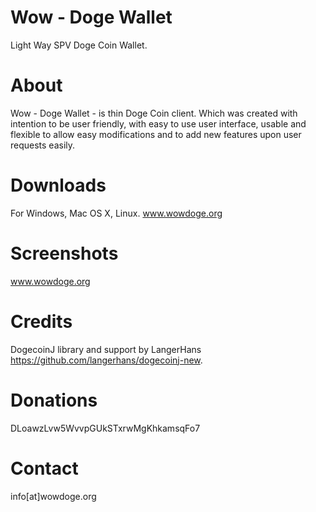 Wow - Doge Wallet
=================

Light Way SPV Doge Coin Wallet.

About
=====
Wow - Doge Wallet - is thin Doge Coin client. Which was created with intention to be user friendly, with easy to use user interface, usable and flexible to allow easy modifications and to add new features upon user requests easily.

Downloads
=========
For Windows, Mac OS X, Linux. www.wowdoge.org

Screenshots
===========
www.wowdoge.org

Credits
=======
DogecoinJ library and support by LangerHans https://github.com/langerhans/dogecoinj-new.

Donations
=========

DLoawzLvw5WvvpGUkSTxrwMgKhkamsqFo7

Contact
=======

info[at]wowdoge.org
